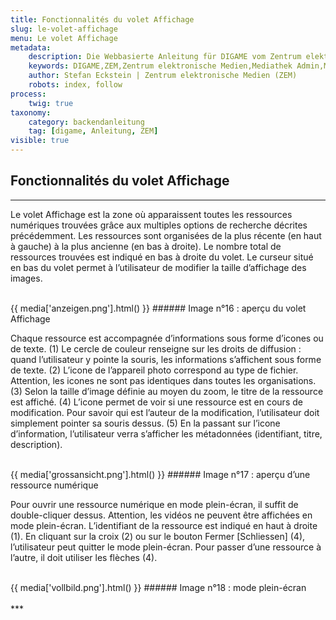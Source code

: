 ```yaml
---
title: Fonctionnalités du volet Affichage
slug: le-volet-affichage
menu: Le volet Affichage
metadata:
    description: Die Webbasierte Anleitung für DIGAME vom Zentrum elektronische Medien ZEM.
    keywords: DIGAME,ZEM,Zentrum elektronische Medien,Mediathek Admin,Mediathek,Bilddatenbank,Bildverwaltung,Bundesverwaltung,Eidgenossenschaft,Schweizerische Eidgenossenschaft,VBS,Bundesamt für Verteidigung, Bevölkerungsschutz und Sport
    author: Stefan Eckstein | Zentrum elektronische Medien (ZEM)
    robots: index, follow
process:
	twig: true
taxonomy:
    category: backendanleitung
    tag: [digame, Anleitung, ZEM]
visible: true
---
```


## Fonctionnalités du volet Affichage
***
Le volet Affichage est la zone où apparaissent toutes les ressources numériques trouvées grâce aux multiples options de recherche décrites précédemment. Les ressources sont organisées de la plus récente (en haut à gauche) à la plus ancienne (en bas à droite). Le nombre total de ressources trouvées est indiqué en bas à droite du volet. Le curseur situé en bas du volet permet à l’utilisateur de modifier la taille d’affichage des images.

<br>
{{ media['anzeigen.png'].html() }}
###### Image n°16 : aperçu du volet Affichage
<br>

Chaque ressource est accompagnée d’informations sous forme d’icones ou de texte.
(1) Le cercle de couleur renseigne sur les droits de diffusion : quand l’utilisateur y pointe la souris, les informations s’affichent sous forme de texte.
(2) L’icone de l’appareil photo correspond au type de fichier. Attention, les icones ne sont pas identiques dans toutes les organisations.
(3) Selon la taille d’image définie au moyen du zoom, le titre de la ressource est affiché.
(4) L’icone permet de voir si une ressource est en cours de modification. Pour savoir qui est l’auteur de la modification, l’utilisateur doit simplement pointer sa souris dessus.
(5) En la passant sur l’icone d’information, l’utilisateur verra s’afficher les métadonnées (identifiant, titre, description).

<br>
{{ media['grossansicht.png'].html() }}
###### Image n°17 : aperçu d’une ressource numérique
<br>

Pour ouvrir une ressource numérique en mode plein-écran, il suffit de double-cliquer dessus. Attention, les vidéos ne peuvent être affichées en mode plein-écran.
L’identifiant de la ressource est indiqué en haut à droite (1). En cliquant sur la croix (2) ou sur le bouton Fermer [Schliessen] (4), l’utilisateur peut quitter le mode plein-écran. Pour passer d’une ressource à l’autre, il doit utiliser les flèches (4).

<br>
{{ media['vollbild.png'].html() }}
###### Image n°18 : mode plein-écran
<br>

<br>
***
